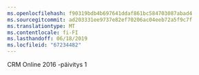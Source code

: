 ```yaml
---
ms.openlocfilehash: f90319bdb4b697641ddaf861bc584703087abad4
ms.sourcegitcommit: ad203331ee9737e82ef70206ac04eeb72a5f9c7f
ms.translationtype: MT
ms.contentlocale: fi-FI
ms.lasthandoff: 06/18/2019
ms.locfileid: "67234482"
---
```

CRM Online 2016 -päivitys 1